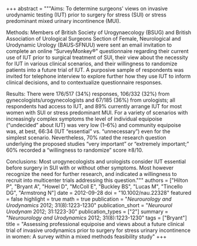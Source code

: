 +++
abstract = """Aims: To determine surgeons' views on invasive urodynamic testing (IUT) prior to surgery for stress (SUI) or stress predominant mixed urinary incontinence (MUI).

Methods: Members of British Society of Urogynaecology (BSUG) and British Association of Urological Surgeons Section of Female, Neurological and Urodynamic Urology (BAUS‐SFNUU) were sent an email invitation to complete an online “SurveyMonkey®” questionnaire regarding their current use of IUT prior to surgical treatment of SUI, their view about the necessity for IUT in various clinical scenarios, and their willingness to randomize patients into a future trial of IUT. A purposive sample of respondents was invited for telephone interview to explore further how they use IUT to inform clinical decisions, and to contextualize questionnaire responses.

Results: There were 176/517 (34%) responses, 106/332 (32%) from gynecologists/urogynecologists and 67/185 (36%) from urologists; all respondents had access to IUT, and 89% currently arrange IUT for most women with SUI or stress predominant MUI. For a variety of scenarios with increasingly complex symptoms the level of individual equipoise (“undecided” about IUT) was very low (1–6%) and community equipoise was, at best, 66:34 (IUT “essential” vs. “unnecessary”) even for the simplest scenario. Nevertheless, 70% rated the research question underlying the proposed studies “very important” or “extremely important;” 60% recorded a “willingness to randomize” score ≥8/10.

Conclusions: Most urogynecologists and urologists consider IUT essential before surgery in SUI with or without other symptoms. Most however recognize the need for further research, and indicated a willingness to recruit into multicenter trials addressing this question."""
authors = ["Hilton P", "Bryant A", "Howel D", "McColl E", "Buckley BS", "Lucas M", "Tincello DG", "Armstrong N"]
date = 2012-09-28
doi = "10.1002/nau.22328"
featured = false
highlight = true
math = true
publication = "*Neurourology and Urodynamics* 2012; 31(8):1223-1230"
publication_short = "*Neurourol Urodynam* 2012; 31:1223-30"
publication_types = ["2"]
summary = "*Neurourology and Urodynamics* 2012; 31(8):1223-1230"
tags = ["Bryant"]
title = "Assessing professional equipoise and views about a future clinical trial of invasive urodynamics prior to surgery for stress urinary incontinence in women: A survey within a mixed methods feasibility study"
+++
